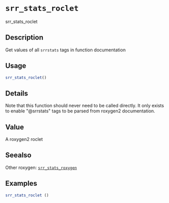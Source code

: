 # `srr_stats_roclet`

srr_stats_roclet


## Description

Get values of all `srrstats` tags in function documentation


## Usage

```r
srr_stats_roclet()
```


## Details

Note that this function should never need to be called directly. It only
 exists to enable "@srrstats" tags to be parsed from roxygen2 
 documentation.


## Value

A roxygen2 roclet


## Seealso

Other roxygen:
 [`srr_stats_roxygen`](#srrstatsroxygen)


## Examples

```r
srr_stats_roclet ()
```


